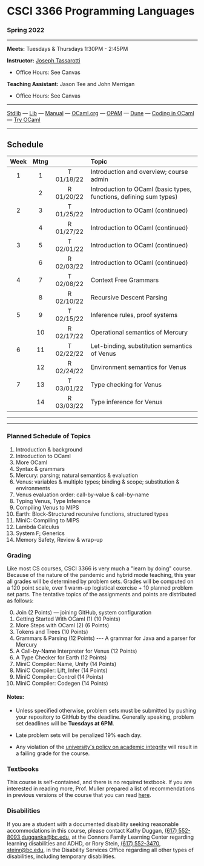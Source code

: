 # CSCI 3366 Programming Languages

### Spring 2022

---

**Meets:** Tuesdays & Thursdays 1:30PM - 2:45PM

**Instructor:** [Joseph Tassarotti](http://www.cs.bc.edu/~tassarot/)
+ Office Hours: See Canvas

**Teaching Assistant:**  Jason Tee and John Merrigan
+ Office Hours: See Canvas
---

[Stdlib](http://caml.inria.fr/pub/docs/manual-ocaml/stdlib.html) — [Lib](./resources/lib.md) — [Manual](http://caml.inria.fr/pub/docs/manual-ocaml/index.html) — [OCaml.org](https://ocaml.org/) — [OPAM](https://opam.ocaml.org/) — [Dune](https://dune.build/) — [Coding in OCaml](https://www.cs.cornell.edu/courses/cs3110/2019fa/textbook/) — [Try OCaml](https://try.ocamlpro.com/) 

---

## Schedule

|                    Week                     | Mtng |            | Topic                                                        |
| :-----------------------------------------: | :--: | :--------: | :----------------------------------------------------------- |
| 1 |  1   | T 01/18/22 | Introduction and overview; course admin |
|   |  2   | R 01/20/22 | Introduction to OCaml (basic types, functions, defining sum types) |
| 2 |  3   | T 01/25/22 | Introduction to OCaml (continued) |
|   |  4   | R 01/27/22 | Introduction to OCaml (continued) |
| 3 |  5   | T 02/01/22 | Introduction to OCaml (continued) |
|   |  6   | R 02/03/22 | Introduction to OCaml (continued) |
| 4 |  7   | T 02/08/22 | Context Free Grammars |
|   |  8   | R 02/10/22 | Recursive Descent Parsing |
| 5 |  9   | T 02/15/22 | Inference rules, proof systems |
|   |  10  | R 02/17/22 | Operational semantics of Mercury |
| 6 |  11  | T 02/22/22 | Let-binding, substitution semantics of Venus |
|   |  12  | R 02/24/22 | Environment semantics for Venus |
| 7 |  13  | T 03/01/22 | Type checking for Venus |
|   |  14  | R 03/03/22 | Type inference for Venus |

---

---

### Planned Schedule of Topics

1. Introduction & background
2. Introduction to OCaml
3. More OCaml
4. Syntax & grammars
5. Mercury: parsing; natural semantics & evaluation
6. Venus: variables & multiple types; binding & scope; substitution & environments
7. Venus evaluation order: call-by-value & call-by-name
8. Typing Venus, Type Inference
9. Compiling Venus to MIPS
10. Earth: Block-Structured recursive functions, structured types
11. MiniC: Compiling to MIPS
12. Lambda Calculus
13. System F; Generics
14. Memory Safety, Review & wrap-up

### Grading

Like most CS courses, CSCI 3366 is very much a "learn by doing" course. Because of the nature of the pandemic and hybrid mode teaching, this year all grades will be determined by problem sets. Grades will be computed on a 120 point scale, over 1 warm-up logistical exercise + 10 planned problem set parts. The tentative topics of the assignments and points are distributed as follows:

0. Join (2 Points) — joining GitHub, system configuration
1. Getting Started With OCaml (1) (10 Points)
2. More Steps with OCaml (2) (6 Points)
3. Tokens and Trees (10 Points)
4. Grammars & Parsing (12 Points) --- A grammar for Java and a parser for Mercury
5. A Call-by-Name Interpreter for Venus (12 Points)
6. A Type Checker for Earth (12 Points)
7. MiniC Compiler: Name, Unify (14 Points)
8. MiniC Compiler: Lift, Infer (14 Points)
9. MiniC Compiler: Control (14 Points)
10. MiniC Compiler: Codegen (14 Points)

#### Notes:

+ Unless specified otherwise, problem sets must be submitted by pushing your repository to GitHub by the deadline. Generally speaking, problem set deadlines will be **Tuesdays at 6PM**.

+ Late problem sets will be penalized 19% each day.
+ Any violation of the [university's policy on academic integrity](http://www.bc.edu/offices/stserv/academic/integrity.html) will result in a failing grade for the course.

### Textbooks

This course is self-contained, and there is no required textbook. If you are interested in reading more, Prof. Muller prepared a list of recommendations in previous versions of the course that you can read [here](./resources/textbooks.md).

### Disabilities

If you are a student with a documented disability seeking reasonable accommodations in this course, please contact Kathy Duggan, [(617) 552-8093](tel:(617)%20552-8093),[dugganka@bc.edu](mailto:dugganka@bc.edu), at the Connors Family Learning Center regarding learning disabilities and ADHD, or Rory Stein, [(617) 552-3470](tel:(617)%20552-3470), [steinr@bc.edu](mailto:steinr@bc.edu), in the Disability Services Office regarding all other types of disabilities, including temporary disabilities.
